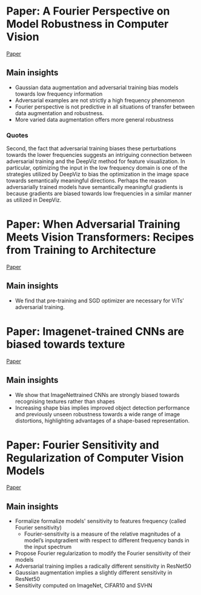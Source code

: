 # Paper: A Fourier Perspective on Model Robustness in Computer Vision
[Paper](https://arxiv.org/pdf/1906.08988.pdf)
## Main insights

- Gaussian data augmentation and adversarial training bias models towards low
  frequency information
- Adversarial examples are not strictly a high frequency phenomenon
- Fourier perspective is not predictive in all situations of transfer between
  data augmentation and robustness.
- More varied data augmentation offers more general robustness

### Quotes
Second, the fact that adversarial training biases these perturbations towards the lower frequencies
suggests an intriguing connection between adversarial training and the DeepViz method for
feature visualization. In particular, optimizing the input in the low frequency domain is one of the
strategies utilized by DeepViz to bias the optimization in the image space towards semantically
meaningful directions. Perhaps the reason adversarially trained models have semantically meaningful
gradients is because gradients are biased towards low frequencies in a similar manner as utilized
in DeepViz.


# Paper: When Adversarial Training Meets Vision Transformers: Recipes from Training to Architecture
[Paper](https://arxiv.org/pdf/2210.07540.pdf)
## Main insights
- We find that pre-training and SGD optimizer are necessary for ViTs’
  adversarial training.


# Paper: Imagenet-trained CNNs are biased towards texture
[Paper](https://arxiv.org/pdf/1811.12231.pdf)
## Main insights
- We show that ImageNettrained CNNs are strongly biased towards recognising
  textures rather than shapes
- Increasing shape bias implies improved object detection performance and
  previously unseen robustness towards a wide range of image distortions,
  highlighting advantages of a shape-based representation.

# Paper: Fourier Sensitivity and Regularization of Computer Vision Models
[Paper](https://openreview.net/pdf?id=VmTYgjYloM)
## Main insights
- Formalize formalize models' sensitivity to features frequency (called Fourier
  sensitivity)
  - Fourier-sensitivity is a measure of the relative magnitudes of a model’s
    inputgradient with respect to different frequency bands in the input
    spectrum
- Propose Fourier regularization to modify the Fourier sensitivity of their
  models
- Adversarial training implies a radically different sensitivity in ResNet50
- Gaussian augmentation implies a slightly different sensitivity in ResNet50
- Sensitivity computed on ImageNet, CIFAR10 and SVHN
